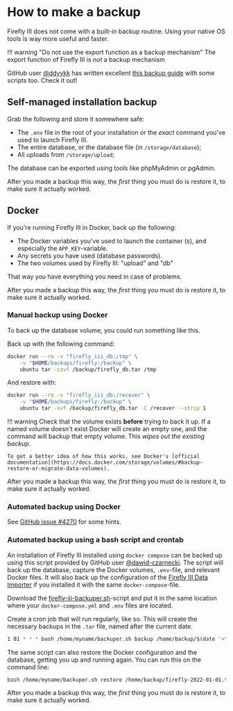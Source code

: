 # How to make a backup

Firefly III does not come with a built-in backup routine. Using your native OS tools is way more useful and faster. 

!!! warning "Do not use the export function as a backup mechanism"
    The export function of Firefly III is *not* a backup mechanism

GitHub user [@ddyykk](https://github.com/ddyykk) has written excellent [this backup guide](https://github.com/orgs/firefly-iii/discussions/9960) with some scripts too. Check it out!

## Self-managed installation backup

Grab the following and store it somewhere safe:

- The `.env` file in the root of your installation or the _exact_ command you've used to launch Firefly III.
- The entire database, or the database file (in `/storage/database`);
- All uploads from `/storage/upload`;

The database can be exported using tools like phpMyAdmin or pgAdmin.

After you made a backup this way, the *first* thing you must do is restore it, to make sure it actually worked.

## Docker

If you're running Firefly III in Docker, back up the following:

- The Docker variables you've used to launch the container (s), and especially the `APP_KEY`-variable.
- Any secrets you have used (database passwords).
- The two volumes used by Firefly III: "upload" and "db"

That way you have everything you need in case of problems.

After you made a backup this way, the *first* thing you must do is restore it, to make sure it actually worked.

### Manual backup using Docker

To back up the database volume, you could run something like this.

Back up with the following command:

```bash
docker run --rm -v "firefly_iii_db:/tmp" \
    -v "$HOME/backups/firefly:/backup" \
    ubuntu tar -czvf /backup/firefly_db.tar /tmp
```

And restore with:

```bash
docker run --rm -v "firefly_iii_db:/recover" \
    -v "$HOME/backups/firefly:/backup" \
    ubuntu tar -xvf /backup/firefly_db.tar -C /recover --strip 1
```

!!! warning 
    Check that the volume exists **before** trying to back it up. If a named volume doesn't exist Docker will create an empty one, and the command will backup that empty volume. This *wipes out the existing backup*.

    To get a better idea of how this works, see Docker's [official documentation](https://docs.docker.com/storage/volumes/#backup-restore-or-migrate-data-volumes).

After you made a backup this way, the *first* thing you must do is restore it, to make sure it actually worked.


### Automated backup using Docker

See [GitHub issue #4270](https://github.com/firefly-iii/firefly-iii/issues/4270) for some hints.

### Automated backup using a bash script and crontab

An installation of Firefly III installed using `docker compose` can be backed up using this script provided by GitHub user [@dawid-czarnecki](https://github.com/dawid-czarnecki). The script will back up the database, capture the Docker volumes, `.env`-file, and relevant Docker files. It will also back up the configuration of the [Firefly III Data Importer](../../data-importer/installation/docker.md) if you installed it with the same `docker-compose`-file.

Download the [firefly-iii-backuper.sh](https://gist.github.com/dawid-czarnecki/8fa3420531f88b2b2631250854e23381)-script and put it in the same location where your `docker-compose.yml` and `.env` files are located.

Create a cron job that will run regularly, like so. This will create the necessary backups in the `.tar` file, named after the current date.

```bash
1 01 * * * bash /home/myname/backuper.sh backup /home/backup/$(date '+\%F').tar
```

The same script can also restore the Docker configuration and the database, getting you up and running again. You can run this on the command line:


```bash
bash /home/myname/backuper.sh restore /home/backup/firefly-2022-01-01.tar
```

After you made a backup this way, the *first* thing you must do is restore it, to make sure it actually worked.

